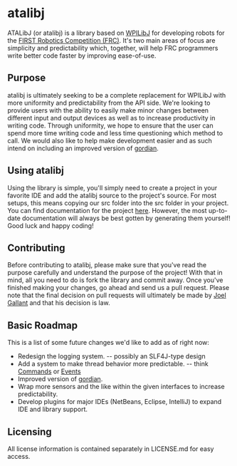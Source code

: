 # atalibj #

ATALibJ (or atalibj) is a library based on [WPILibJ](http://firstforge.wpi.edu/sf/projects/wpilib) for developing robots for the [FIRST Robotics Competition (FRC)](http://www.usfirst.org/). It's two main areas of focus are simplicity and predictability which, together, will help FRC programmers write better code faster by improving ease-of-use.

## Purpose ##

atalibj is ultimately seeking to be a complete replacement for WPILibJ with more uniformity and predictability from the API side. We're looking to provide users with the ability to easily make minor changes between different input and output devices as well as to increase productivity in writing code. Through uniformity, we hope to ensure that the user can spend more time writing code and less time questioning which method to call. We would also like to help make development easier and as such intend on including an improved version of [gordian](https://github.com/Team4334/gordian).

## Using atalibj ##

Using the library is simple, you'll simply need to create a project in your favorite IDE and add the atalibj source to the project's source. For most setups, this means copying our src folder into the src folder in your project. You can find documentation for the project [here](http://summer-of-first.github.io/atalibj/doc/). However, the most up-to-date documentation will always be best gotten by generating them yourself! Good luck and happy coding!

## Contributing ##

Before contributing to atalibj, please make sure that you've read the purpose carefully and understand the purpose of the project! With that in mind, all you need to do is fork the library and commit away. Once you've finished making your changes, go ahead and send us a pull request. Please note that the final decision on pull requests will ultimately be made by [Joel Gallant](https://github.com/joelg236) and that his decision is law.

## Basic Roadmap ##

This is a list of some future changes we'd like to add as of right now:

* Redesign the logging system. -- possibly an SLF4J-type design
* Add a system to make thread behavior more predictable. -- think [Commands](https://github.com/joelg236/robot-code13/blob/master/src/edu/ata/commands/ThreadableCommand.java) or [Events](https://github.com/aaronweiss74/Ultimate-Ascent/blob/new/src/org/usfirst/frc1923/event/Event.java)
* Improved version of [gordian](https://github.com/Team4334/gordian).
* Wrap more sensors and the like within the given interfaces to increase predictability.
* Develop plugins for major IDEs (NetBeans, Eclipse, IntelliJ) to expand IDE and library support.

## Licensing ##

All license information is contained separately in LICENSE.md for easy access.